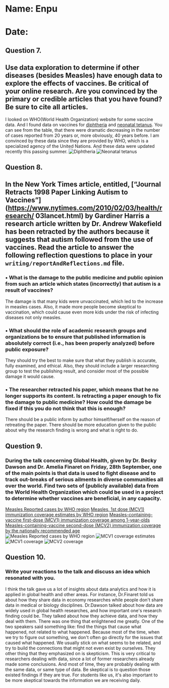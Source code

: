 # Name: Enpu
# Date:

## Question 7.
## Use data exploration to determine if other diseases (besides Measles) have enough data to explore the effects of vaccines. Be critical of your online research. Are you convinced by the primary or credible articles that you have found? Be sure to cite all articles.

I looked on WHO(World Health Organization) website for some vaccine data. And I
found data on vaccines for [diphtheria](http://apps.who.int/gho/data/node.main.WHS3_41?lang=en)
and [neonatal tetanus](http://apps.who.int/gho/data/view.main.1520_56?lang=en).
You can see from the table, that there were dramatic decreasing in the number of
cases reported from 20 years or, more obviously, 40 years before. I am convinced by
these data since they are provided by WHO, which is a specialized agency of the
United Nations. And these data were updated recently this passing summer.
![Diphtheria](images/Diphtheria.png)
![Neonatal tetanus](images/NeonatalTetanus.png)

## Question 8.
## In the New York Times article, entitled, [“Journal Retracts 1998 Paper Linking Autism to Vaccines”](https://www.nytimes.com/2010/02/03/health/research/ 03lancet.html) by Gardiner Harris a research article written by Dr. Andrew Wakefield has been retracted by the authors because it suggests that autism followed from the use of vaccines. Read the article to answer the following reflection questions to place in your `writing/reportAndReflections.md` file.
### • What is the damage to the public medicine and public opinion from such an article which states (incorrectly) that autism is a result of vaccines?
The damage is that many kids were unvaccinated, which led to the increase in
measles cases. Also, it made more people become skeptical to vaccination, which
could cause even more kids under the risk of infecting diseases not only measles.

### • What should the role of academic research groups and organizations be to ensure that published information is absolutely correct (i.e., has been properly analyzed) before public exposure?
They should try the best to make sure that what they publish is accurate, fully
examined, and ethical. Also, they should include a larger researching group to
test the publishing result, and consider most of the possible damage it would cause.

### • The researcher retracted his paper, which means that he no longer supports its content. Is retracting a paper enough to fix the damage to public medicine? How could the damage be fixed if this you do not think that this is enough?
There should be a public inform by author himself/herself on the reason of
retreating the paper. There should be more education given to the public about
why the research finding is wrong and what is right to do.

## Question 9.
### During the talk concerning Global Health, given by Dr. Becky Dawson and Dr. Amelia Finaret on Friday, 28th September, one of the main points is that data is used to fight disease and to track out-breaks of serious ailments in diverse communities all over the world. Find two sets of (publicly available) data from the World Health Organization which could be used in a project to determine whether vaccines are beneficial, in any capacity.

[Measles Reported cases by WHO region](http://apps.who.int/gho/data/view.main.1520_62?lang=en)
[Measles, 1st dose (MCV1) immunization coverage estimates by WHO region](http://apps.who.int/gho/data/view.main.81100?lang=en)
[Measles-containing-vaccine first-dose (MCV1) immunization coverage among 1-year-olds](http://gamapserver.who.int/gho/interactive_charts/immunization/mcv/atlas.html)
[Measles-containing-vaccine second-dose (MCV2) immunization coverage by the nationally recommended age](http://www.who.int/gho/immunization/measles2/en/)
![Measles Reported cases by WHO region](images/measlesCases.png)
![MCV1 coverage estimates](images/mcv1Estimate.png)
![MCV1 coverage](images/mcv1Coverage.png)
![MCV2 coverage](images/mcv2Coverage.png)

## Question 10.
### Write your reactions to the talk and discuss an idea which resonated with you.
I think the talk gave us a lot of insights about data analytics and how it is applied
in global health and other areas. For instance, Dr.Finaret told us about how they
share data in economy researches while people don't share data in medical or biology
disciplines. Dr.Dawson talked about how data are widely used in global health
researches, and how important one's research finding could be. They talked about
how they achieve data, and how they deal with them. There was one thing that
enlightened me greatly. One of the two speakers said something like: find the
things that cause what happened, not related to what happened. Because most of the
time, when we try to figure out something, we don't often go directly for the issues
that caused what happened. We usually stick on what seems to be related, and try
to build the connections that might not even exist by ourselves. They other thing
that they emphasized on is skepticism. This is very critical to researchers dealing
with data, since a lot of former researchers already made some conclusions. And most
of time, they are probably dealing with the same data, or same type of data. Be skeptical
is to question those existed findings if they are true. For students like us, it's
also important to be more skeptical towards the information we are receiving daily.
